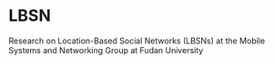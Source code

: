 # LBSN
Research on Location-Based Social Networks (LBSNs) at the Mobile Systems and Networking Group at Fudan University
